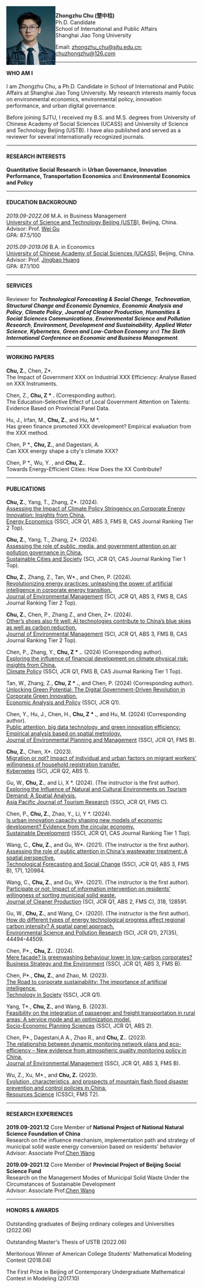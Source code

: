 <img align="left" src="./帅柱柱.jpg" width = '130' height ='155'>

**Zhongzhu Chu (楚中柱)**  
Ph.D. Candidate  
School of International and Public Affairs  
Shanghai Jiao Tong University


Email: <zhongzhu_chu@sjtu.edu.cn>; <chuzhongzhu@126.com>

---
#### WHO AM I

I am Zhongzhu Chu, a Ph.D. Candidate in School of International and Public Affairs at Shanghai Jiao Tong University. My research interests mainly focus on environmental economics, environmental policy, innovation performance, and urban digital governance.

Before joining SJTU, I received my B.S. and M.S. degrees from University of Chinese Academy of Social Sciences (UCASS) and University of Science and Technology Beijing (USTB). I have also published and served as a reviewer for several internationally recognized journals.

---
#### RESEARCH INTERESTS

**Quantitative Social Research** in **Urban Governance, Innovation Performance, Transportation Economics** and **Environmental Economics and Policy**
  
---
#### EDUCATION BACKGROUND

*2019.09-2022.06* M.A. in Business Management  
[University of Science and Technology Beijing (USTB)](https://en.ustb.edu.cn/), Beijing, China.   
Advisor: Prof. [Wei Gu](https://sem.ustb.edu.cn/szll/szdw/xk/gsglxa/gwa/index.htm)  
GPA: 87.5/100

*2015.09-2019.06* B.A. in Economics  
[University of Chinese Academy of Social Sciences (UCASS)](https://www.ucass.edu.cn/), Beijing, China.  
Advisor: Prof. [Jingbao Huang](https://se.ucass.edu.cn/info/1098/1988.htm)  
GPA: 87.1/100

---
#### SERVICES

Reviewer for ***Technological Forecasting & Social Change***, ***Technovation***, ***Structural Change and Economic Dynamics***, ***Economic Analysis and Policy***, ***Climate Policy***, ***Journal of Cleaner Production***, ***Humanities & Social Sciences Communications***, ***Environmental Science and Pollution Research***, ***Environment, Development and Sustainability***, ***Applied Water Science***, ***Kybernetes***, ***Green and Low-Carbon Economy*** and ***The Sixth International Conference on Economic and Business Management***.

---
#### WORKING PAPERS
**Chu, Z.**, Chen, Z*.   
The Impact of Government XXX on Industrial XXX Efficiency: Analyse Based on XXX Instruments.

Chen, Z., **Chu, Z * .**  (Corresponding author).  
The Education-Selective Effect of Local Government Attention on Talents: Evidence Based on Provincial Panel Data.

Hu, J., Irfan, M., **Chu, Z.**, and Hu, M *.   
Has green finance promoted XXX development? Empirical evaluation from the XXX method.

Chen, P *., **Chu, Z.**, and Dagestani, A.   
Can XXX energy shape a city's climate XXX?

Chen, P *., Wu, Y. , and **Chu, Z.**.   
Towards Energy-Efficient Cities: How Does the XX Contribute?

---
#### PUBLICATIONS
**Chu, Z.**, Yang, T., Zhang, Z*. (2024).  
[Assessing the Impact of Climate Policy Stringency on Corporate Energy Innovation: Insights from China.](https://doi.org/10.1016/j.scs.2024.105681)  
[Energy Economics](https://www.sciencedirect.com/journal/energy-economics) (SSCI, JCR Q1, ABS 3, FMS B, CAS Journal Ranking Tier 2 Top).

**Chu, Z.**, Yang, T., Zhang, Z*. (2024).  
[Assessing the role of public, media, and government attention on air pollution governance in China.](https://doi.org/10.1016/j.scs.2024.105681)  
[Sustainable Cities and Society](https://www.sciencedirect.com/journal/sustainable-cities-and-society) (SCI, JCR Q1, CAS Journal Ranking Tier 1 Top).  

**Chu, Z.**, Zhang, Z., Tan, W*., and Chen, P. (2024).  
[Revolutionizing energy practices: unleashing the power of artificial intelligence in corporate energy transition.](https://doi.org/10.1016/j.jenvman.2024.120806)  
[Journal of Environmental Management](https://www.sciencedirect.com/journal/journal-of-environmental-management) (SCI, JCR Q1, ABS 3, FMS B, CAS Journal Ranking Tier 2 Top).  

**Chu, Z.**, Chen, P., Zhang Z., and Chen, Z*. (2024).  
[Other’s shoes also fit well: AI technologies contribute to China’s blue skies as well as carbon reduction.](https://www.sciencedirect.com/science/article/pii/S0301479724001579?dgcid=coauthor)  
[Journal of Environmental Management](https://www.sciencedirect.com/journal/journal-of-environmental-management) (SCI, JCR Q1, ABS 3, FMS B, CAS Journal Ranking Tier 2 Top).  

Chen, P., Zhang, Y., **Chu, Z * .**.  (2024) (Corresponding author).  
[Exploring the influence of financial development on climate physical risk: insights from China.](https://doi.org/10.1080/14693062.2024.2374319)  
[Climate Policy](https://www.tandfonline.com/journals/tcpo20) (SSCI, JCR Q1, FMS B, CAS Journal Ranking Tier 1 Top).  

Tan, W., Zhang, Z., **Chu, Z * .**, and Chen, P.  (2024) (Corresponding author).  
[Unlocking Green Potential: The Digital Government-Driven Revolution in Corporate Green Innovation.](https://www.sciencedirect.com/science/article/pii/S0313592624001498)  
[Economic Analysis and Policy](https://www.sciencedirect.com/journal/economic-analysis-and-policy) (SSCI, JCR Q1).  

Chen, Y.,  Hu, J., Chen, H., **Chu, Z * .**, and Hu, M.  (2024) (Corresponding author).  
[Public attention, big data technology, and green innovation efficiency: Empirical analysis based on spatial metrology.](https://www.tandfonline.com/doi/full/10.1080/09640568.2023.2298249)  
[Journal of Environmental Planning and Management](https://www.tandfonline.com/journals/cjep20) (SSCI, JCR Q1, FMS B).  

**Chu, Z.**, Chen, X*. (2023).  
[Migration or not? Impact of individual and urban factors on migrant workers' willingness of household registration transfer.](https://www.emerald.com/insight/content/doi/10.1108/K-03-2023-0421/full/html#abstract)   
[Kybernetes](https://www.emeraldgrouppublishing.com/journal/k) (SCI, JCR Q2, ABS 1).  

Gu, W., **Chu, Z.**, and Li, X *. (2024). (The instructor is the first author).  
[Exploring the Influence of Natural and Cultural Environments on Tourism Demand: A Spatial Analysis.](https://doi.org/10.1080/10941665.2024.2333499)  
[Asia Pacific Journal of Tourism Research](https://www.tandfonline.com/journals/rapt20) (SSCI, JCR Q1, FMS C).

Chen, P., **Chu, Z.**, Zhao, Y., Li, Y *.  (2024).  
[Is urban innovation capacity shaping new models of economic development? Evidence from the circular economy.](http://doi.org/10.1002/sd.3134)  
[Sustainable Development](https://onlinelibrary.wiley.com/journal/10991719) (SSCI, JCR Q1, CAS Journal Ranking Tier 1 Top).  

Wang, C., **Chu, Z.**, and Gu, W*. (2021). (The instructor is the first author).  
[Assessing the role of public attention in China's wastewater treatment: A spatial perspective.](https://www.sciencedirect.com/science/article/pii/S0040162521004169)  
[Technological Forecasting and Social Change](https://www.sciencedirect.com/journal/technological-forecasting-and-social-change) (SSCI, JCR Q1, ABS 3, FMS B), 171, 120984.    

Wang, C., **Chu, Z.**, and Gu, W*. (2021). (The instructor is the first author).  
[Participate or not: Impact of information intervention on residents’ willingness of sorting municipal solid waste.](https://www.sciencedirect.com/science/article/pii/S0959652621027967)  
[Journal of Cleaner Production](https://www.journals.elsevier.com/journal-of-cleaner-production) (SCI, JCR Q1, ABS 2, FMS C), 318, 128591.  

Gu, W., **Chu, Z.**, and Wang, C*. (2020). (The instructor is the first author).  
[How do different types of energy technological progress affect regional carbon intensity? A spatial panel approach.](https://link.springer.com/article/10.1007/s11356-020-10327-9)  
[Environmental Science and Pollution Research](https://www.springer.com/journal/11356/) (SCI, JCR Q1), 27(35), 44494-44509.

Chen, P*., **Chu, Z.**. (2024).  
[Mere facade? Is greenwashing behaviour lower in low-carbon corporates?](https://onlinelibrary.wiley.com/doi/10.1002/bse.3701)  
[Business Strategy and the Environment](https://onlinelibrary.wiley.com/journal/10990836) (SSCI, JCR Q1, ABS 3, FMS B).  

Chen, P*., **Chu, Z.**, and Zhao, M. (2023).  
[The Road to corporate sustainability: The importance of artificial intelligence.](https://www.sciencedirect.com/science/article/pii/S0160791X23002452)  
[Technology in Society](https://www.sciencedirect.com/journal/technology-in-society) (SSCI, JCR Q1).  

Yang, T*., **Chu, Z.**, and Wang, B. (2023).  
[Feasibility on the integration of passenger and freight transportation in rural areas: A service mode and an optimization model.](https://www.sciencedirect.com/science/article/pii/S0038012123001775?dgcid=author)  
[Socio-Economic Planning Sciences](https://www.sciencedirect.com/journal/socio-economic-planning-sciences) (SSCI, JCR Q1, ABS 2).  

Chen, P*., Dagestani,A A., Zhao R., and **Chu, Z.**. (2023).  
[The relationship between dynamic monitoring network plans and eco-efficiency – New evidence from atmospheric quality monitoring policy in China.](https://www.sciencedirect.com/science/article/pii/S0301479723020856?dgcid=coauthor)  
[Journal of Environmental Management](https://www.sciencedirect.com/journal/journal-of-environmental-management) (SSCI, JCR Q1, ABS 3, FMS B).  

Wu, Z., Xu, M*., and **Chu, Z.** (2023).  
[Evolution, characteristics, and prospects of mountain flash flood disaster prevention and control policies in China.](https://kns.cnki.net/kcms2/article/abstract?v=3uoqIhG8C44YLTlOAiTRKu87-SJxoEJutOehf2D0XouCH-lhM6pGz4Mq31LwbJBB4cIPUKKo_3gEcpU9zYjCK-rCtGBkg28a&uniplatform=NZKPT)  
[Resources Science](http://www.resci.cn/CN/1007-7588/home.shtml) (CSSCI, FMS T2).       

---
#### RESEARCH EXPERIENCES

**2019.09-2021.12** Core Member of **National Project of National Natural Science Foundation of China**  
Research on the influence mechanism, implementation path and strategy of municipal solid waste energy conversion based on residents' behavior  
Advisor: Associate Prof.[Chen Wang](https://sem.ustb.edu.cn/szll/szdw/szm/W/wc/index.htm)

**2019.09-2021.12** Core Member of **Provincial Project of Beijing Social Science Fund**  
Research on the Management Modes of Municipal Solid Waste Under the Circumstances of Sustainable Development  
Advisor: Associate Prof.[Chen Wang](https://sem.ustb.edu.cn/szll/szdw/szm/W/wc/index.htm)

---
#### HONORS & AWARDS

Outstanding graduates of Beijing ordinary colleges and Universities (2022.06)

Outstanding Master's Thesis of USTB (2022.06)

Meritorious Winner of American College Students' Mathematical Modeling Contest (2018.04)

The First Prize in Beijing of Contemporary Undergraduate Mathematical Contest in Modeling (2017.10)

